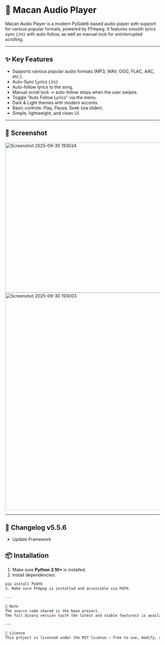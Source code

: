 # 🎵 Macan Audio Player

Macan Audio Player is a modern PySide6-based audio player with support for various popular formats, powered by FFmpeg.
It features smooth lyrics sync (.lrc) with auto-follow, as well as manual lock for uninterrupted scrolling.

---

## ✨ Key Features
- Supports various popular audio formats (MP3, WAV, OGG, FLAC, AAC, etc.).
- Auto-Sync Lyrics (.lrc)
- Auto-follow lyrics to the song.
- Manual scroll lock → auto-follow stops when the user swipes.
- Toggle "Auto Follow Lyrics" via the menu.
- Dark & ​​Light themes with modern accents.
- Basic controls: Play, Pause, Seek (via slider).
- Simple, lightweight, and clean UI.

---

## 📸 Screenshot
<img width="508" height="489" alt="Screenshot 2025-09-30 193024" src="https://github.com/user-attachments/assets/b038337b-53c6-4d5e-83a4-0bbf37f0ef63" />
<img width="868" height="708" alt="Screenshot 2025-09-30 193003" src="https://github.com/user-attachments/assets/e77001c1-44f3-489d-b69b-c18d3b1163e2" />



---

## 📝 Changelog v5.5.6
- Update Framework

## 📦 Installation
1. Make sure **Python 3.10+** is installed.
2. Install dependencies:
```bash
pip install PyQt6
3. Make sure FFmpeg is installed and accessible via PATH.

---

📂 Note
The source code shared is the base project.
The full binary version (with the latest and stable features) is available in the Releases section.

---

📖 License
This project is licensed under the MIT license — free to use, modify, and distribute with proper credit.
